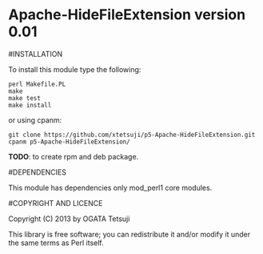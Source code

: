 Apache-HideFileExtension version 0.01
======================================

#INSTALLATION

To install this module type the following:

    perl Makefile.PL
    make
    make test
    make install

or using cpanm:

    git clone https://github.com/xtetsuji/p5-Apache-HideFileExtension.git
    cpanm p5-Apache-HideFileExtension/

**TODO**: to create rpm and deb package.

#DEPENDENCIES

This module has dependencies only mod\_perl1 core modules.

#COPYRIGHT AND LICENCE

Copyright (C) 2013 by OGATA Tetsuji

This library is free software; you can redistribute it and/or modify it under the same terms as Perl itself.
